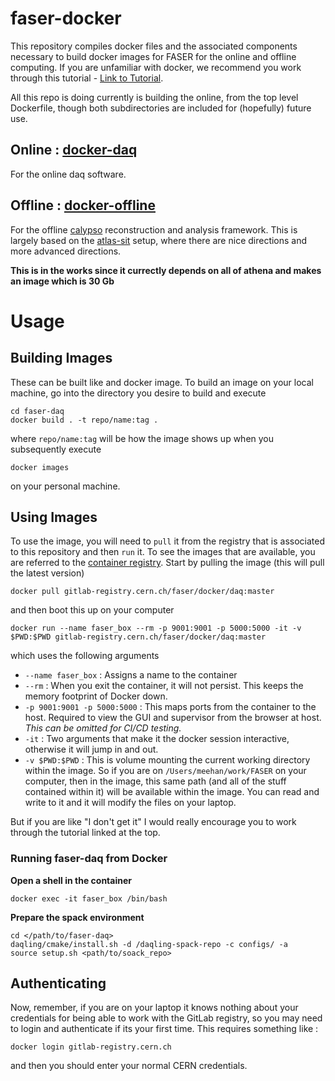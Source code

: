 # faser-docker

This repository compiles docker files and the associated components necessary to 
build docker images for FASER for the online and offline computing.  If you are 
unfamiliar with docker, we recommend you work through this tutorial - [Link to Tutorial](https://matthewfeickert.github.io/intro-to-docker/).

All this repo is doing currently is building the online, from the top level Dockerfile, though both subdirectories are included for (hopefully) future use.

## Online : [docker-daq](./docker-daq)
For the online daq software.

## Offline : [docker-offline](./docker-offline)
For the offline [calypso](https://gitlab.cern.ch/faser/calypso) reconstruction 
and analysis framework.  This is largely based on the [atlas-sit](https://gitlab.cern.ch/atlas-sit/docker/tree/master)
setup, where there are nice directions and more advanced directions.

**This is in the works since it currectly depends on all of athena and makes an image which is 30 Gb**

# Usage

## Building Images
These can be built like and docker image.  To build an image on your local machine,
go into the directory you desire to build and execute
```
cd faser-daq
docker build . -t repo/name:tag .
```
where `repo/name:tag` will be how the image shows up when you subsequently execute
```
docker images
```
on your personal machine.

## Using Images
To use the image, you will need to `pull` it from the registry that is associated
to this repository and then `run` it.  To see the images that are available, you
are referred to the [container registry](https://gitlab.cern.ch/faser/docker/container_registry).
Start by pulling the image (this will pull the latest version)
```
docker pull gitlab-registry.cern.ch/faser/docker/daq:master
```
and then boot this up on your computer
```
docker run --name faser_box --rm -p 9001:9001 -p 5000:5000 -it -v $PWD:$PWD gitlab-registry.cern.ch/faser/docker/daq:master
```
which uses the following arguments
  - `--name faser_box` : Assigns a name to the container
  - `--rm` : When you exit the container, it will not persist.  This keeps the memory footprint of Docker down.
  - `-p 9001:9001 -p 5000:5000` : This maps ports from the container to the host. Required to view the GUI and supervisor from the browser at host. _This can be omitted for CI/CD testing._
  - `-it` : Two arguments that make it the docker session interactive, otherwise it will jump in and out.
  - `-v $PWD:$PWD` : This is volume mounting the current working directory within the image.  So if you are on `/Users/meehan/work/FASER` on your computer, then in the image, this same path (and all of the stuff contained within it) will be available within the image.  You can read and write to it and it will modify the files on your laptop.

But if you are like "I don't get it" I would really encourage you to work through the tutorial linked at the top.

### __Running faser-daq from Docker__
__Open a shell in the container__
```
docker exec -it faser_box /bin/bash
```
__Prepare the spack environment__
```
cd </path/to/faser-daq>
daqling/cmake/install.sh -d /daqling-spack-repo -c configs/ -a
source setup.sh <path/to/soack_repo>
```

## Authenticating
Now, remember, if you are on your laptop it knows nothing about your credentials for being able
to work with the GitLab registry, so you may need to login and authenticate if its your first time.
This requires something like :
```
docker login gitlab-registry.cern.ch
```
and then you should enter your normal CERN credentials.


